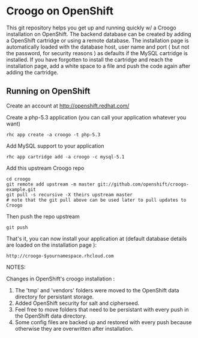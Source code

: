 Croogo on OpenShift
====================

This git repository helps you get up and running quickly w/ a Croogo installation
on OpenShift.  The backend database can be created by adding a OpenShift cartridge 
or using a remote database. The installation page is automatically loaded with the
database host, user name and port ( but not the password, for security reasons ) as 
defaults if the MySQL cartridge is installed. If you have forgotten to install the 
cartridge and reach the installation page, add a white space to a file and push the 
code again after adding the cartridge.



Running on OpenShift
----------------------------

Create an account at http://openshift.redhat.com/

Create a php-5.3 application (you can call your application whatever you want)

    rhc app create -a croogo -t php-5.3

Add MySQL support to your application

    rhc app cartridge add -a croogo -c mysql-5.1

Add this upstream Croogo repo

    cd croogo
    git remote add upstream -m master git://github.com/openshift/croogo-example.git
    git pull -s recursive -X theirs upstream master
    # note that the git pull above can be used later to pull updates to Croogo
    
Then push the repo upstream

    git push

That's it, you can now install your application at (default database details are 
loaded on the installation page ):

    http://croogo-$yournamespace.rhcloud.com


NOTES:

Changes in OpenShift's croogo installation : 
1. The 'tmp' and 'vendors' folders were moved to the OpenShift data directory for persistant storage.
2. Added OpenShift security for salt and cipherseed.
3. Feel free to move folders that need to be persistant with every push in the OpenShift data directory.
4. Some config files are backed up and restored with every push because otherwise they are overwritten after installation.
